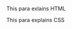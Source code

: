 <!DOCTYPE html>
<html>
    <head>
        <title>Id attribute</title>
    </head>
    <body>
        <p id="HTML">This para exlains HTML</p>
        <p id="CSS">This para explains CSS</p>
    </body>
</html>
